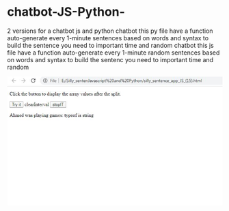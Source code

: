 # chatbot-JS-Python-

2 versions for a chatbot js and python chatbot this py file have a function auto-generate every 1-minute sentences based on words and syntax to build the sentence  you need to important time and random chatbot this js file have a function auto-generate every 1-minute random sentences based on words and syntax to build the sentenc  you need to important time and random

<img src="image1.JPG">
